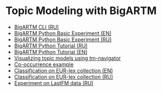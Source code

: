 Topic Modeling with BigARTM
===========================

- [BigARTM CLI (RU)](https://github.com/bigartm/bigartm-book/blob/master/junk/cli/BigARTM_CommandLineInferface.ipynb)
- [BigARTM Python Basic Experiment (EN)](https://github.com/bigartm/bigartm-book/blob/master/BigARTM_example_EN.ipynb)
- [BigARTM Python Basic Experiment (RU)](https://github.com/bigartm/bigartm-book/blob/master/BigARTM_example_RU.ipynb)
- [BigARTM Python Tutorial (RU)](https://github.com/bigartm/bigartm-book/blob/master/BigARTM_basic_tutorial_RU.ipynb)
- [BigARTM Python Tutorial (EN)](https://github.com/bigartm/bigartm-book/blob/master/BigARTM_basic_tutorial_EN.ipynb)
- [Visualizing topic models using tm-navigator](https://github.com/bigartm/bigartm-book/blob/master/BigartmNavigatorExample.ipynb)
- [Co-occurrence example](https://github.com/bigartm/bigartm-book/blob/master/junk/mmro/bigARTM_dictionaries_example.ipynb)
- [Classification on EUR-lex collection (EN)](https://github.com/bigartm/bigartm-book/blob/master/applications/eurlex/Main_EN.ipynb)
- [Classification on EUR-lex collection (RU)](https://github.com/bigartm/bigartm-book/blob/master/applications/eurlex/Main_RU.ipynb)
- [Experiment on LastFM data (RU)](https://github.com/bigartm/bigartm-book/blob/master/applications/lastfm/lastfm.ipynb)
